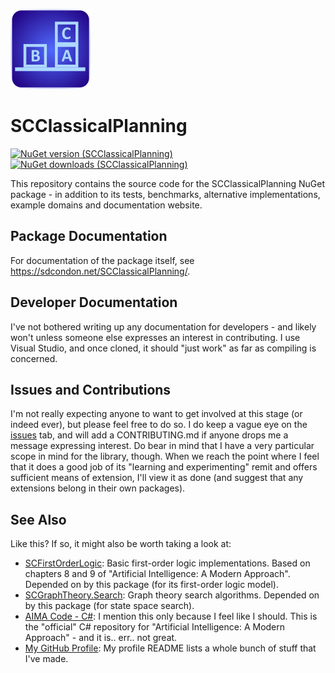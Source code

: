 ![SCClassicalPlanning Icon](src/SCClassicalPlanning-128.png)

# SCClassicalPlanning

[![NuGet version (SCClassicalPlanning)](https://img.shields.io/nuget/v/SCClassicalPlanning.svg?style=flat-square)](https://www.nuget.org/packages/SCClassicalPlanning/) [![NuGet downloads (SCClassicalPlanning)](https://img.shields.io/nuget/dt/SCClassicalPlanning.svg?style=flat-square)](https://www.nuget.org/packages/SCClassicalPlanning/)

This repository contains the source code for the SCClassicalPlanning NuGet package - in addition to its tests, benchmarks, alternative implementations, example domains and documentation website.

## Package Documentation

For documentation of the package itself, see https://sdcondon.net/SCClassicalPlanning/.

## Developer Documentation

I've not bothered writing up any documentation for developers - and likely won't unless someone else expresses an interest in contributing.
I use Visual Studio, and once cloned, it should "just work" as far as compiling is concerned.

## Issues and Contributions

I'm not really expecting anyone to want to get involved at this stage (or indeed ever), but please feel free to do so.
I do keep a vague eye on the [issues](https://github.com/sdcondon/SCClassicalPlanning/issues) tab, and will add a CONTRIBUTING.md if anyone drops me a message expressing interest.
Do bear in mind that I have a very particular scope in mind for the library, though.
When we reach the point where I feel that it does a good job of its "learning and experimenting" remit and offers sufficient means of extension, I'll view it as done (and suggest that any extensions belong in their own packages).

## See Also

Like this? If so, it might also be worth taking a look at:

* [SCFirstOrderLogic](https://github.com/sdcondon/SCFirstOrderLogic): Basic first-order logic implementations. Based on chapters 8 and 9 of "Artificial Intelligence: A Modern Approach". Depended on by this package (for its first-order logic model).
* [SCGraphTheory.Search](https://github.com/sdcondon/SCGraphTheory.Search): Graph theory search algorithms. Depended on by this package (for state space search).
* [AIMA Code - C#](https://github.com/aimacode/aima-csharp): I mention this only because I feel like I should. This is the "official" C# repository for "Artificial Intelligence: A Modern Approach" - and it is.. err.. not great.
* [My GitHub Profile](https://github.com/sdcondon): My profile README lists a whole bunch of stuff that I've made.
